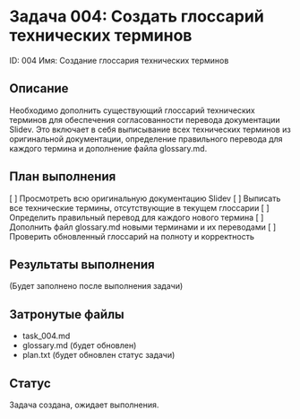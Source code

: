 # Задача 004: Создать глоссарий технических терминов

ID: 004
Имя: Создание глоссария технических терминов

## Описание
Необходимо дополнить существующий глоссарий технических терминов для обеспечения согласованности перевода документации Slidev. Это включает в себя выписывание всех технических терминов из оригинальной документации, определение правильного перевода для каждого термина и дополнение файла glossary.md.

## План выполнения
[ ] Просмотреть всю оригинальную документацию Slidev
[ ] Выписать все технические термины, отсутствующие в текущем глоссарии
[ ] Определить правильный перевод для каждого нового термина
[ ] Дополнить файл glossary.md новыми терминами и их переводами
[ ] Проверить обновленный глоссарий на полноту и корректность

## Результаты выполнения
(Будет заполнено после выполнения задачи)

## Затронутые файлы
- task_004.md
- glossary.md (будет обновлен)
- plan.txt (будет обновлен статус задачи)

## Статус
Задача создана, ожидает выполнения.
